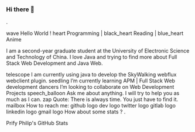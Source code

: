 ### Hi there 👋

<!--
**RockyYao/RockyYao** is a ✨ _special_ ✨ repository because its `README.md` (this file) appears on your GitHub profile.

Here are some ideas to get you started:

- 🔭 I’m currently working on ...
- 🌱 I’m currently learning ...
- 👯 I’m looking to collaborate on ...
- 🤔 I’m looking for help with ...
- 💬 Ask me about ...
- 📫 How to reach me: ...
- 😄 Pronouns: ...
- ⚡ Fun fact: ...
-->


.

wave Hello World ! 
heart Programming | black_heart Reading | blue_heart Anime

I am a second-year graduate student at the University of Electronic Science and Technology of China. I love Java and trying to find more about Full Stack Web Development and Java Web.

telescope I am currently using java to develop the SkyWalking webflux webclient plugin.
seedling I’m currently learning APM | Full Stack Web development
dancers I’m looking to collaborate on Web Development Projects 
speech_balloon Ask me about anything. I will try to help you as much as I can.
zap Quote: There is always time. You just have to find it.
mailbox How to reach me:
github logo	dev logo	twitter logo	gitlab logo	linkedin logo	gmail logo
 How about some stats ?
.

Prify Philip's GitHub Stats
